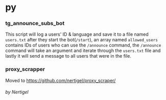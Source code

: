 # py

### tg_announce_subs_bot
This script will log a users' ID & language and save it to a file named `users.txt` after they start the bot(`/start`), an array named `allowed_users` contains IDs of users who can use the `/announce` command, 
the `/announce` command will take an argument and iterate through the `users.txt` file and lastly it will send a message to all users that were in the file.

### proxy_scrapper
Moved to https://github.com/nertigel/proxy_scraper/

###### by Nertigel
